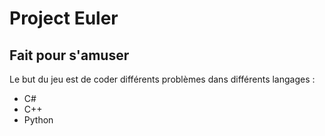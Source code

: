 # Project Euler

## Fait pour s'amuser

Le but du jeu est de coder différents problèmes dans différents langages :

* C#
* C++
* Python

